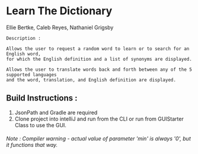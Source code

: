 # Learn The Dictionary 

Ellie Bertke, Caleb Reyes, Nathaniel Grigsby

    Description :

    Allows the user to request a random word to learn or to search for an English word,
    for which the English definition and a list of synonyms are displayed. 

    Allows the user to translate words back and forth between any of the 5 supported languages 
    and the word, translation, and English definition are displayed.


## Build Instructions :
  1. JsonPath and Gradle are required
  2. Clone project into intelliJ and run from the CLI or run from GUIStarter Class to use the GUI.

###### Note : Compiler warning - actual value of parameter 'min' is always '0', but it functions that way.
        
